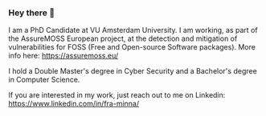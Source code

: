 ### Hey there 👋


I am a PhD Candidate at VU Amsterdam University. I am working, as part of the AssureMOSS European project, at the detection and mitigation of vulnerabilities for FOSS (Free and Open-source Software packages). More info here: https://assuremoss.eu/

I hold a Double Master's degree in Cyber Security and a Bachelor's degree in Computer Science.

If you are interested in my work, just reach out to me on Linkedin: https://www.linkedin.com/in/fra-minna/
